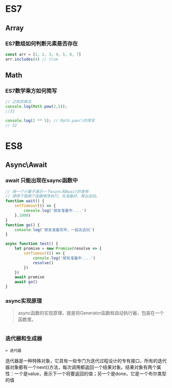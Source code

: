 # ES7



## Array

### ES7数组如何判断元素是否存在

```JavaScript
const arr = [1, 2, 3, 4, 5, 6, 7]
arr.includes(4) // true
```



## Math

### ES7数学乘方如何简写

```javascript
// 之前的做法
console.log(Math.pow(2,5));
//32

console.log(2 ** 5); // Math.pow()的简写
// 32
```





# ES8



## Async\Await

### await 只能出现在saync函数中

```javascript
// 用一个小栗子演示一下async和Await的使用
// 使得下面两个函数顺序执行。先准备好，再出去玩。
function wait() {
    setTimeout(() => {
        console.log('朋友准备中....')
    },1000)
}
function go() {
    console.log('朋友准备完毕，一起出去玩')
}

async function test() {
    let promise = new Promise(resolve => {
        setTimeout(() => {
        	console.log('朋友准备中....')
        	resolve()
        })
    })
    await promise
    await go()
}
```



### async实现原理

> async函数的实现原理，就是将Generator函数和自动执行器，包装在一个函数里。

```

```



### 迭代器和生成器

	> 迭代器

迭代器是一种特殊对象，它具有一些专门为迭代过程设计的专有接口，所有的迭代器对象都有一个next()方法，每次调用都返回一个结果对象。结果对象有两个属性：一个是value，表示下一个将要返回的值；另一个是done，它是一个布尔类型的值